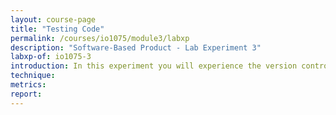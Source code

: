 ```yaml
---
layout: course-page
title: "Testing Code"
permalink: /courses/io1075/module3/labxp
description: "Software-Based Product - Lab Experiment 3"
labxp-of: io1075-3
introduction: In this experiment you will experience the version control mechanism through Git for tracking your progress and digital collaboration.
technique: 
metrics:
report:
---
```

